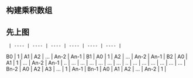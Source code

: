 ## 构建乘积数组

## 先上图

     | ---- | ---- | ---- | ---- | ---- | ---- |
B0   |  1   |  A1  |  A2  |  ... | An-2 | An-1 |
B1   |  A0  |  1   |  A2  |  ... | An-2 | An-1 |
B2   |  A0  |  A1  |  1   |  ... | An-2 | An-1 |
..   | ...  | ...  |  ... |  ... |  ... |  ... |
..   | ...  |  ... |  ... |  ... |  ... | ...  |
Bn-2 |  A0  |  A2  | A3   |  ... |  1   | An-1 |
Bn-1 |  A0  |  A1  |  A2  |  ... | An-2 |  1   |

